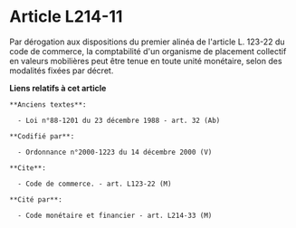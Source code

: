 # Article L214-11

Par dérogation aux dispositions du premier alinéa de l'article L. 123-22 du code de commerce, la comptabilité d'un organisme
de placement collectif en valeurs mobilières peut être tenue en toute unité monétaire, selon des modalités fixées par décret.

**Liens relatifs à cet article**

	**Anciens textes**:

	  - Loi n°88-1201 du 23 décembre 1988 - art. 32 (Ab)

	**Codifié par**:

	  - Ordonnance n°2000-1223 du 14 décembre 2000 (V)

	**Cite**:

	  - Code de commerce. - art. L123-22 (M)

	**Cité par**:

	  - Code monétaire et financier - art. L214-33 (M)
